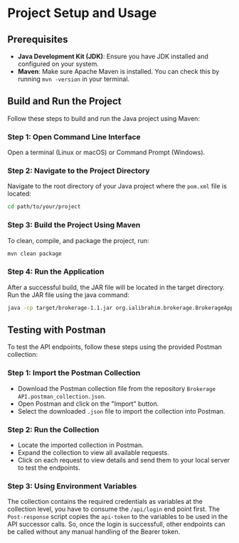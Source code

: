# Project Setup and Usage

## Prerequisites

- **Java Development Kit (JDK)**: Ensure you have JDK installed and configured on your system.
- **Maven**: Make sure Apache Maven is installed. You can check this by running `mvn -version` in your terminal.

## Build and Run the Project

Follow these steps to build and run the Java project using Maven:

### Step 1: Open Command Line Interface

Open a terminal (Linux or macOS) or Command Prompt (Windows).

### Step 2: Navigate to the Project Directory

Navigate to the root directory of your Java project where the `pom.xml` file is located:

```bash
cd path/to/your/project
```

### Step 3: Build the Project Using Maven
To clean, compile, and package the project, run:
```bash
mvn clean package
```

### Step 4: Run the Application
After a successful build, the JAR file will be located in the target directory. Run the JAR file using the java command:
```bash
java -cp target/brokerage-1.1.jar org.ialibrahim.brokerage.BrokerageApplication
```

## Testing with Postman
To test the API endpoints, follow these steps using the provided Postman collection:

### Step 1: Import the Postman Collection
* Download the Postman collection file from the repository `Brokerage API.postman_collection.json`.
* Open Postman and click on the "Import" button.
* Select the downloaded `.json` file to import the collection into Postman.

### Step 2: Run the Collection
* Locate the imported collection in Postman.
* Expand the collection to view all available requests.
* Click on each request to view details and send them to your local server to test the endpoints.

### Step 3: Using Environment Variables
The collection contains the required credentials as variables at the collection level, you have to consume the `/api/login` end point first. The `Post-response` script copies the `api-token` to the variables to be used in the API successor calls. So, once the login is successfull, other endpoints can be called without any manual handling of the Bearer token.
